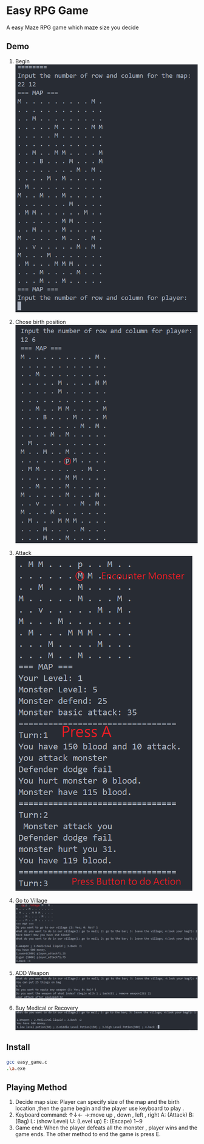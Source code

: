 # Easy RPG Game

A easy Maze RPG game which maze size you decide

## Demo

1. Begin
   ![](demo_img/begin.png)

2. Chose birth position
   ![](demo_img/start_position.png)

3. Attack
![](demo_img/play.png)

4. Go to Village
![](demo_img/village.png)

5. ADD Weapon
![](demo_img/add_weapon.png)

6. Buy Medical or Recovery
![](demo_img/medical.png)

## Install

```sh
gcc easy_game.c
.\a.exe
```

## Playing Method

1. Decide map size:
Player can specify size of the map and the birth location ,then the game begin and the player use keyboard to play .
2. Keyboard command:
   ↑↓← →:move up , down , left , right
   A: (Attack)
   B: (Bag)
   L: (show Level)
   U: (Level up)
   E: (Escape)
   1~9
3. Game end:
   When the player defeats all the monster , player wins and the game ends.
    The other method to end the game is press E.
